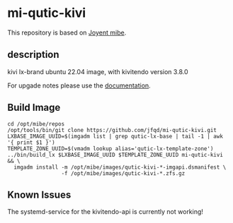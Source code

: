 # mi-qutic-kivi

This repository is based on [Joyent mibe](https://github.com/jfqd/mibe).

## description

kivi lx-brand ubuntu 22.04 image, with kivitendo version 3.8.0

For upgade notes please use the [documentation](https://github.com/kivitendo/kivitendo-erp/blob/master/doc/UPGRADE).

## Build Image

```
cd /opt/mibe/repos
/opt/tools/bin/git clone https://github.com/jfqd/mi-qutic-kivi.git
LXBASE_IMAGE_UUID=$(imgadm list | grep qutic-lx-base | tail -1 | awk '{ print $1 }')
TEMPLATE_ZONE_UUID=$(vmadm lookup alias='qutic-lx-template-zone')
../bin/build_lx $LXBASE_IMAGE_UUID $TEMPLATE_ZONE_UUID mi-qutic-kivi && \
  imgadm install -m /opt/mibe/images/qutic-kivi-*-imgapi.dsmanifest \ 
                 -f /opt/mibe/images/qutic-kivi-*.zfs.gz
```

## Known Issues

The systemd-service for the kivitendo-api is currently not working!
